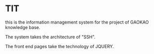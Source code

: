 # TIT
this is the information management system for the project of GAOKAO knowledge base.

The system takes the architecture of "SSH".

The front end pages take the technology of JQUERY.
